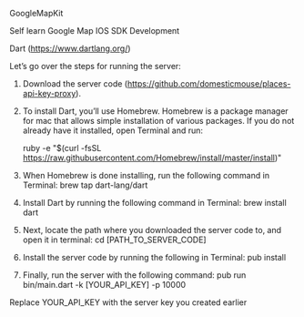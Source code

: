 GoogleMapKit

Self learn Google Map IOS SDK Development

Dart (https://www.dartlang.org/)

Let’s go over the steps for running the server:

1.  Download the server code (https://github.com/domesticmouse/places-api-key-proxy).

2.  To install Dart, you’ll use Homebrew. Homebrew is a package manager for mac that allows simple installation of various packages. If you do not already have it installed, open Terminal and run:
 
    ruby -e "$(curl -fsSL https://raw.githubusercontent.com/Homebrew/install/master/install)"

3.  When Homebrew is done installing, run the following command in Terminal:
    brew tap dart-lang/dart

4.  Install Dart by running the following command in Terminal:
    brew install dart

5.  Next, locate the path where you downloaded the server code to, and open it in terminal:
    cd [PATH_TO_SERVER_CODE]

6.  Install the server code by running the following in Terminal:
    pub install

7.  Finally, run the server with the following command:
    pub run bin/main.dart -k [YOUR_API_KEY] -p 10000

Replace YOUR_API_KEY with the server key you created earlier

